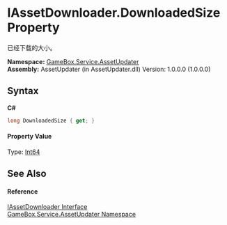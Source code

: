 # IAssetDownloader.DownloadedSize Property 
 

已经下载的大小。

**Namespace:**&nbsp;<a href="45b2d3e6-eefd-ba09-ac09-d0f384ac18e9">GameBox.Service.AssetUpdater</a><br />**Assembly:**&nbsp;AssetUpdater (in AssetUpdater.dll) Version: 1.0.0.0 (1.0.0.0)

## Syntax

**C#**<br />
``` C#
long DownloadedSize { get; }
```


#### Property Value
Type: <a href="http://msdn2.microsoft.com/zh-cn/library/6yy583ek" target="_blank">Int64</a>

## See Also


#### Reference
<a href="3217c4f5-c44f-34de-f9e1-dc5835ae086a">IAssetDownloader Interface</a><br /><a href="45b2d3e6-eefd-ba09-ac09-d0f384ac18e9">GameBox.Service.AssetUpdater Namespace</a><br />
